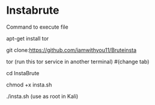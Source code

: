 # Instabrute
Command to execute file


apt-get install tor

git clone:https://github.com/iamwithyou11/Bruteinsta

tor (run this tor service in another terminal)
#(change tab)


cd InstaBrute

chmod +x insta.sh

./insta.sh (use as root in Kali)
